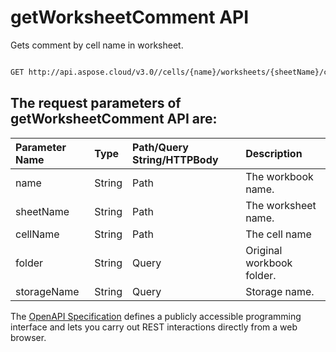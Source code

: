 # **getWorksheetComment API**

Gets comment by cell name in worksheet. 

```bash

GET http://api.aspose.cloud/v3.0//cells/{name}/worksheets/{sheetName}/comments/{cellName}

```

## The request parameters of **getWorksheetComment** API are: 

| Parameter Name | Type | Path/Query String/HTTPBody | Description | 
| :- | :- | :- |:- | 
|name|String|Path|The workbook name.|
|sheetName|String|Path|The worksheet name.|
|cellName|String|Path|The cell name|
|folder|String|Query|Original workbook folder.|
|storageName|String|Query|Storage name.|


The [OpenAPI Specification](https://reference.aspose.cloud/cells/#/WorksheetsController/GetWorksheetComment) defines a publicly accessible programming interface and lets you carry out REST interactions directly from a web browser.
